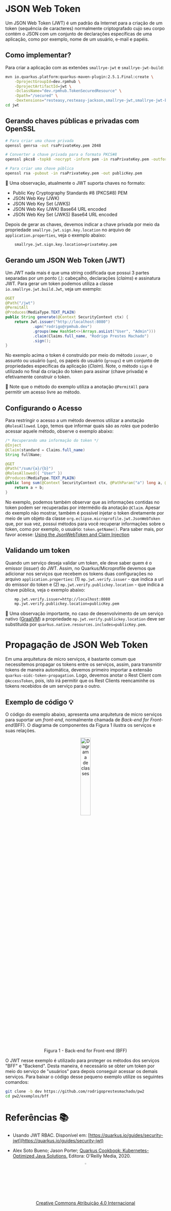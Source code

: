 # JSON Web Token

Um JSON Web Token (JWT) é um padrão da Internet para a criação de um token (sequência de caracteres) normalmente criptografado cujo seu corpo contém o JSON com um conjunto de declarações específicas de uma aplicação, como por exemplo, nome de um usuário, e-mail e papéis.

## Como implementar?

Para criar a aplicação com as extenões `smallrye-jwt` e `smallrye-jwt-build`:

```sh
mvn io.quarkus.platform:quarkus-maven-plugin:2.5.1.Final:create \
    -DprojectGroupId=dev.rpmhub \
    -DprojectArtifactId=jwt \
    -DclassName="dev.rpmhub.TokenSecuredResource" \
    -Dpath="/secured" \
    -Dextensions="resteasy,resteasy-jackson,smallrye-jwt,smallrye-jwt-build"
cd jwt
```

## Gerando chaves públicas e privadas com OpenSSL

```sh
# Para criar uma chave privada
openssl genrsa -out rsaPrivateKey.pem 2048

# Converter a chave privada para o formato PKCS#8
openssl pkcs8 -topk8 -nocrypt -inform pem -in rsaPrivateKey.pem -outform pem -out privateKey.pem

# Para criar uma chave pública
openssl rsa -pubout -in rsaPrivateKey.pem -out publicKey.pem
```

🚨 Uma observação, atualmente o JWT suporta chaves no formato:

* Public Key Cryptography Standards #8 (PKCS#8) PEM
* JSON Web Key (JWK)
* JSON Web Key Set (JWKS)
* JSON Web Key (JWK) Base64 URL encoded
* JSON Web Key Set (JWKS) Base64 URL encoded

Depois de gerar as chaves, devemos indicar a chave privada por meio da propriedade `smallrye.jwt.sign.key.location` no arquivo de `application.properties`, veja o exemplo abaixo:

```sh
    smallrye.jwt.sign.key.location=privateKey.pem
```

## Gerando um JSON Web Token (JWT)

Um JWT nada mais é que uma string codificada que possui 3 partes separadas por um ponto (.): cabeçalho, declarações (*claims*) e assinatura JWT. Para gerar um token podemos utiliza a classe `io.smallrye.jwt.build.Jwt`, veja um exemplo:

```java
@GET
@Path("/jwt")
@PermitAll
@Produces(MediaType.TEXT_PLAIN)
public String generate(@Context SecurityContext ctx) {
    return Jwt.issuer("http://localhost:8080")
            .upn("rodrigo@rpmhub.dev")
            .groups(new HashSet<>(Arrays.asList("User", "Admin")))
            .claim(Claims.full_name, "Rodrigo Prestes Machado")
            .sign();
}
```

No exemplo acima o token é construído por meio do método `issuer`, o assunto ou usuário (`upn`), os papeis do usuário (`groups`) e um conjunto de propriedades específicas da aplicação (*Claim*). Note, o método `sign` é utilizado no final da criação do token para assinar (chave privada) e efetivamente construir o token.

🚨 Note que o método do exemplo utiliza a anotação `@PermitAll` para permitir um acesso livre ao método.

## Configurando o Acesso

Para restringir o acesso a um método devemos utilizar a anotação `@RolesAllowed`. Logo, temos que informar quais são as *roles* que poderão acessar aquele método, observe o exemplo abaixo:

```java
/* Recuperando uma informação do token */
@Inject
@Claim(standard = Claims.full_name)
String fullName;

@GET
@Path("/sum/{a}/{b}")
@RolesAllowed({ "User" })
@Produces(MediaType.TEXT_PLAIN)
public long sum(@Context SecurityContext ctx, @PathParam("a") long a, @PathParam("b") long b) {
    return a + b;
}
```

No exemplo, podemos também observar que as informações contidas no token podem ser recuperadas por intermédio da anotação `@Claim`. Apesar do exemplo não mostrar, também é possível injetar o token diretamente por meio de um objeto da classe `org.eclipse.microprofile.jwt.JsonWebToken` que, por sua vez, possui métodos para você recuperar informações sobre o token, como por exemplo, o usuário:  `token.getName()`. Para saber mais, por favor acesse: [Using the JsonWebToken and Claim Injection](https://quarkus.io/guides/security-jwt#using-the-jsonwebtoken-and-claim-injection)

## Validando um token

Quando um serviço deseja validar um token, ele deve saber quem é o emissor (*issuer*) do JWT. Assim, no Quarkus/Microprofile devemos que adicionar nos serviços que recebem os tokens duas configurações no arquivo `application.properties`: (1) `mp.jwt.verify.issuer` - que indica a url do emissor do token e (2) `mp.jwt.verify.publickey.location` - que indica a chave pública, veja o exemplo abaixo:

```sh
    mp.jwt.verify.issuer=http://localhost:8080
    mp.jwt.verify.publickey.location=publicKey.pem
```

🚨 Uma observação importante, no caso de desenvolvimento de um serviço nativo ([GraalVM](https://www.graalvm.org)) a propriedade `mp.jwt.verify.publickey.location` deve ser substituída por `quarkus.native.resources.includes=publicKey.pem`.

# Propagação de JSON Web Token

Em uma arquitetura de micro serviços, é bastante comum que necessitemos propagar os tokens entre os serviços, assim, para transmitir tokens de maneira automática, devemos primeiro importar a extensão `quarkus-oidc-token-propagation`. Logo, devemos anotar o Rest Client com `@AccessToken`, pois, isto irá permitir que os Rest Clients reencaminhe os tokens recebidos de um serviço para o outro.

## Exemplo de código 💡

O código do exemplo abaixo, apresenta uma arquitetura de micro serviços para suportar um _front-end_, normalmente chamada de _Back-end for Front-end_(BFF). O diagrama de componentes da Figura 1 ilustra os serviços e suas relações.

<center>
    <img src="http://www.plantuml.com/plantuml/proxy?cache=no&src=https://raw.githubusercontent.com/rodrigoprestesmachado/pw2/dev/docs/topicos/jwt/jwt.puml" alt="Diagrama de classes" width="25%" height="25%"/> <br/>
    Figura 1 - Back-end for Front-end (BFF)
</center>

O JWT nesse exemplo é utilizado para proteger os métodos dos serviços "BFF" e "Backend". Desta maneira, é necessário se obter um token por meio do serviço de "usuários" para depois conseguir acessar os demais serviços. Para baixar o código desse pequeno exemplo utilize os seguintes comandos:

```sh
git clone -b dev https://github.com/rodrigoprestesmachado/pw2
cd pw2/exemplos/bff
```

# Referências 📚

* Usando JWT RBAC. Disponível em: [https://quarkus.io/guides/security-jwt](https://quarkus.io/guides/security-jwt)

* Alex Soto Bueno; Jason Porter; [Quarkus Cookbook: Kubernetes-Optimized Java Solutions.](https://www.amazon.com.br/gp/product/B08D364VMD/ref=as_li_tl?ie=UTF8&camp=1789&creative=9325&creativeASIN=B08D364VMD&linkCode=as2&tag=rpmhub-20&linkId=2f82a4bb959a1797ec9791e0af68d1af) Editora: O'Reilly Media, 2020.

<center>
<a href="https://rpmhub.dev" target="blanck"><img src="../../imgs/logo.png" alt="Rodrigo Prestes Machado" width="3%" height="3%" border=0 style="border:0; text-decoration:none; outline:none"></a><br/>
<a rel="license" href="http://creativecommons.org/licenses/by/4.0/">Creative Commons Atribuição 4.0 Internacional</a>
</center>